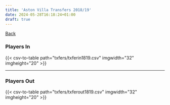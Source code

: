 ```yaml
---
title: 'Aston Villa Transfers 2018/19'
date: 2024-05-28T16:18:24+01:00
draft: true
---
```



[Back](/transfers/)

### Players In

{{< csv-to-table path="txfers/txferin1819.csv" imgwidth="32" imgheight="20" >}}

---

### Players Out

{{< csv-to-table path="txfers/txferout1819.csv" imgwidth="32" imgheight="20" >}}